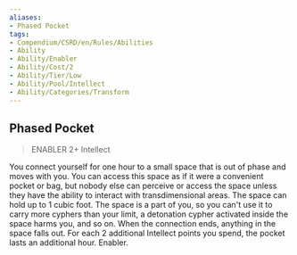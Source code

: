 ```yaml
---
aliases:
- Phased Pocket
tags:
- Compendium/CSRD/en/Rules/Abilities
- Ability
- Ability/Enabler
- Ability/Cost/2
- Ability/Tier/Low
- Ability/Pool/Intellect
- Ability/Categories/Transform
---
```


  
## Phased Pocket  
>ENABLER 2+  Intellect  
  
You connect yourself for one hour to a small space that is out of phase and moves with you. You can access this space as if it were a convenient pocket or bag, but nobody else can perceive or access the space unless they have the ability to interact with transdimensional areas. The space can hold up to 1 cubic foot. The space is a part of you, so you can't use it to carry more cyphers than your limit, a detonation cypher activated inside the space harms you, and so on. When the connection ends, anything in the space falls out. For each 2 additional Intellect points you spend, the pocket lasts an additional hour. Enabler.
